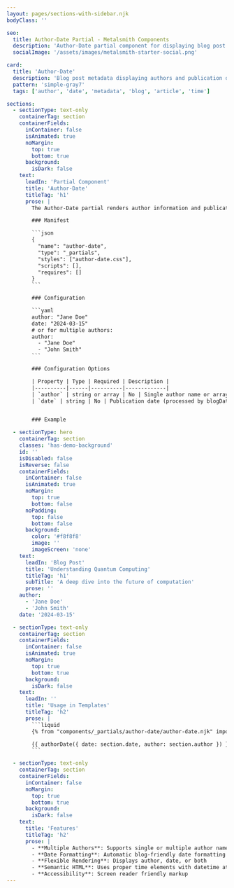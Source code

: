 ```yaml
---
layout: pages/sections-with-sidebar.njk
bodyClass: ''

seo:
  title: Author-Date Partial - Metalsmith Components
  description: 'Author-Date partial component for displaying blog post metadata with author and publication date'
  socialImage: '/assets/images/metalsmith-starter-social.png'

card:
  title: 'Author-Date'
  description: 'Blog post metadata displaying authors and publication date'
  pattern: 'simple-gray7'
  tags: ['author', 'date', 'metadata', 'blog', 'article', 'time']

sections:
  - sectionType: text-only
    containerTag: section
    containerFields:
      inContainer: false
      isAnimated: true
      noMargin:
        top: true
        bottom: true
      background:
        isDark: false
    text:
      leadIn: 'Partial Component'
      title: 'Author-Date'
      titleTag: 'h1'
      prose: |
        The Author-Date partial renders author information and publication dates for blog posts and articles. It handles both single authors and multiple co-authors, and formats dates using a blog-friendly format.

        ### Manifest

        ```json
        {
          "name": "author-date",
          "type": "_partials",
          "styles": ["author-date.css"],
          "scripts": [],
          "requires": []
        }
        ```

        ### Configuration

        ```yaml
        author: "Jane Doe"
        date: "2024-03-15"
        # or for multiple authors:
        author:
          - "Jane Doe"
          - "John Smith"
        ```

        ### Configuration Options

        | Property | Type | Required | Description |
        |----------|------|----------|-------------|
        | `author` | string or array | No | Single author name or array of names |
        | `date` | string | No | Publication date (processed by blogDate filter) |


        ### Example

  - sectionType: hero
    containerTag: section
    classes: 'has-demo-background'
    id: ''
    isDisabled: false
    isReverse: false
    containerFields:
      inContainer: false
      isAnimated: true
      noMargin:
        top: true
        bottom: false
      noPadding:
        top: false
        bottom: false
      background:
        color: '#f8f8f8'
        image: ''
        imageScreen: 'none'
    text:
      leadIn: 'Blog Post'
      title: 'Understanding Quantum Computing'
      titleTag: 'h1'
      subTitle: 'A deep dive into the future of computation'
      prose: ''
    author:
      - 'Jane Doe'
      - 'John Smith'
    date: '2024-03-15'

  - sectionType: text-only
    containerTag: section
    containerFields:
      inContainer: false
      isAnimated: true
      noMargin:
        top: true
        bottom: true
      background:
        isDark: false
    text:
      leadIn: ''
      title: 'Usage in Templates'
      titleTag: 'h2'
      prose: |
        ```liquid
        {% from "components/_partials/author-date/author-date.njk" import authorDate %}

        {{ authorDate({ date: section.date, author: section.author }) }}
        ```

  - sectionType: text-only
    containerTag: section
    containerFields:
      inContainer: false
      noMargin:
        top: true
        bottom: true
      background:
        isDark: false
    text:
      title: 'Features'
      titleTag: 'h2'
      prose: |
        - **Multiple Authors**: Supports single or multiple author names
        - **Date Formatting**: Automatic blog-friendly date formatting
        - **Flexible Rendering**: Displays author, date, or both
        - **Semantic HTML**: Uses proper time elements with datetime attributes
        - **Accessibility**: Screen reader friendly markup
---
```

